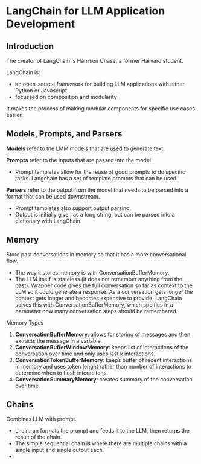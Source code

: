 # LangChain for LLM Application Development

## Introduction

The creator of LangChain is Harrison Chase, a former Harvard student.

LangChain is:

- an open-source framework for building LLM applications with either Python or Javascript
- focussed on composition and modularity

It makes the process of making modular components for specific use cases easier.

## Models, Prompts, and Parsers

**Models** refer to the LMM models that are used to generate text.

**Prompts** refer to the inputs that are passed into the model.

- Prompt templates allow for the reuse of good prompts to do specific tasks. Langchain has a set of template prompts that can be used.

**Parsers** refer to the output from the model that needs to be parsed into a format that can be used downstream.

- Prompt templates also support output parsing.
- Output is initially given as a long string, but can be parsed into a dictionary with LangChain.

## Memory

Store past conversations in memory so that it has a more conversational flow.

- The way it stores memory is with ConversationBufferMemory.
- The LLM itself is stateless (it does not remember anything from the past). Wrapper code gives the full conversation so far as context to the LLM so it could generate a response. As a conversation gets longer the context gets longer and becomes expensive to provide. LangChain solves this with ConversationBufferMemory, which speifies in a parameter how many conversation steps should be remembered.

Memory Types

1. **ConversationBufferMemory**: allows for storing of messages and then extracts the message in a variable.
2. **ConversationBufferWindowMemory**: keeps list of interactions of the conversation over time and only uses last k interactions.
3. **ConversationTokenBufferMemory**: keeps buffer of recent interactions in memory and uses token lenght rather than number of interactions to determine when to flush interacitons.
4. **ConversationSummaryMemory**: creates summary of the conversation over time.

## Chains

Combines LLM with prompt.

- chain.run formats the prompt and feeds it to the LLM, then returns the result of the chain.
- The simple sequential chain is where there are multiple chains with a single input and single output each.
- 
